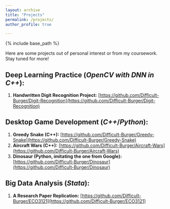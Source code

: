 ```yaml
---
layout: archive
title: "Projects"
permalink: /projects/
author_profile: true

---
```



{% include base_path %}

Here are some projects out of personal interest or from my coursework. Stay tuned for more!

## Deep Learning Practice (_OpenCV with DNN in C++_):

1. **Handwritten Digit Recognition Project:** [https://github.com/Difficult-Burger/Digit-Recognition](https://github.com/Difficult-Burger/Digit-Recognition)

## Desktop Game Development (_C++_/_Python_):
1. **Greedy Snake (C++):** [https://github.com/Difficult-Burger/Greedy-Snake](https://github.com/Difficult-Burger/Greedy-Snake)
2. **Aircraft Wars (C++):** [https://github.com/Difficult-Burger/Aircraft-Wars](https://github.com/Difficult-Burger/Aircraft-Wars)
3. **Dinosaur (Python, imitating the one from Google):** [https://github.com/Difficult-Burger/Dinosaur](https://github.com/Difficult-Burger/Dinosaur)

## Big Data Analysis (_Stata_):
1. **A Research Paper Replication:** [https://github.com/Difficult-Burger/ECO3121](https://github.com/Difficult-Burger/ECO3121)
